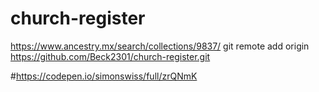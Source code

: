 # church-register
https://www.ancestry.mx/search/collections/9837/
git remote add origin https://github.com/Beck2301/church-register.git


#https://codepen.io/simonswiss/full/zrQNmK
